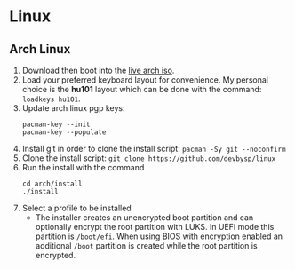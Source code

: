# Linux

## Arch Linux

1. Download then boot into the [live arch iso](https://archlinux.org/download).
2. Load your preferred keyboard layout for convenience. My personal choice is the **hu101** layout which can be done with the command: `loadkeys hu101`.
3. Update arch linux pgp keys:
    ```shell
    pacman-key --init
    pacman-key --populate
    ```
4. Install git in order to clone the install script: `pacman -Sy git --noconfirm`
5. Clone the install script: `git clone https://github.com/devbysp/linux`
6. Run the install with the command
    ```shell
    cd arch/install
    ./install
    ```
7. Select a profile to be installed
   - The installer creates an unencrypted boot partition and can optionally encrypt the root partition with LUKS.
     In UEFI mode this partition is `/boot/efi`. When using BIOS with encryption enabled
     an additional `/boot` partition is created while the root partition is encrypted.
